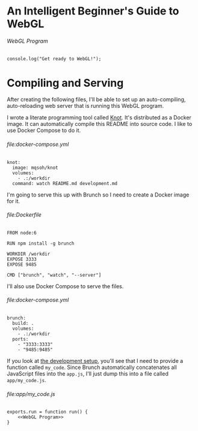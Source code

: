 # An Intelligent Beginner's Guide to WebGL


###### WebGL Program
    console.log("Get ready to WebGL!");



# Compiling and Serving

After creating the following files, I'll be able to set up an auto-compiling,
auto-reloading web server that is running this WebGL program.

I wrote a literate programming tool called
[Knot](https://github.com/mqsoh/knot). It's distributed as a Docker image. It
can automatically compile this README into source code. I like to use Docker
Compose to do it.

###### file:docker-compose.yml
    knot:
      image: mqsoh/knot
      volumes:
        - .:/workdir
      command: watch README.md development.md

I'm going to serve this up with Brunch so I need to create a Docker image for
it.

###### file:Dockerfile
    FROM node:6

    RUN npm install -g brunch

    WORKDIR /workdir
    EXPOSE 3333
    EXPOSE 9485

    CMD ["brunch", "watch", "--server"]

I'll also use Docker Compose to serve the files.

###### file:docker-compose.yml
    brunch:
      build: .
      volumes:
        - .:/workdir
      ports:
        - "3333:3333"
        - "9485:9485"

If you look at [the development setup](./development.md), you'll see that I
need to provide a function called `my_code`. Since Brunch automatically
concatenates all JavaScript files into the `app.js`, I'll just dump this into a
file called `app/my_code.js`.

###### file:app/my_code.js
    exports.run = function run() {
        <<WebGL Program>>
    }



[Brunch]: http://brunch.io/
